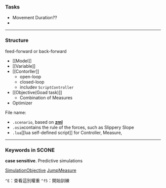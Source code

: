 ### Tasks
- Movement Duration??
- 

---
### Structure
feed-forward or back-forward
- [[Model]]
- [[Variable]]
- [[Contorller]]
	- open-loop
	- closed-loop
	- includev `ScriptController`
- [[Objective(Goad task)]]
	- Combination of Measures
- Optimizer

File name:
- `.scenario`, based on **[zml](https://github.com/tgeijten/zml)**
- `.osim`contains the rule of the forces, such as Slippery Slope
- `.lua`[[lua self-defined script]] for Controller, Measure, 

---
### Keywords in SCONE 
**case sensitive**.
Predictive simulations

[SimulationObjective](https://scone.software/doku.php?id=ref:simulation_objective "ref:simulation_objective")
[JumpMeasure](https://scone.software/doku.php?id=ref:jump_measure "ref:jump_measure")

`^E`：查看這別權重
`^f5`：開始訓練
